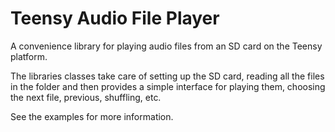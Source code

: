 # Teensy Audio File Player

A convenience library for playing audio files from an SD card on the Teensy platform.

The libraries classes take care of setting up the SD card, reading all the files in the folder and then provides a simple interface for playing them, choosing the next file, previous, shuffling, etc.

See the examples for more information.
